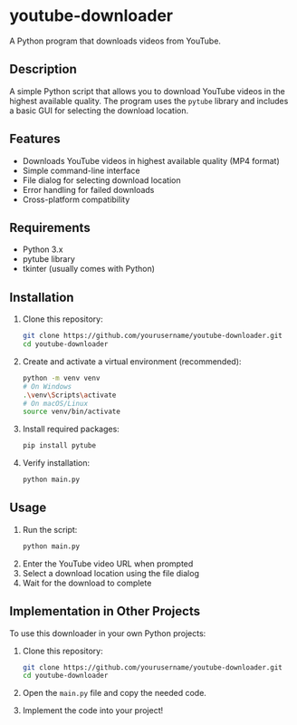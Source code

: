 # youtube-downloader

A Python program that downloads videos from YouTube.
## Description

A simple Python script that allows you to download YouTube videos in the highest available quality. The program uses the `pytube` library and includes a basic GUI for selecting the download location.

## Features

- Downloads YouTube videos in highest available quality (MP4 format)
- Simple command-line interface
- File dialog for selecting download location
- Error handling for failed downloads
- Cross-platform compatibility

## Requirements

- Python 3.x
- pytube library
- tkinter (usually comes with Python)

## Installation

1. Clone this repository:
   ```bash
   git clone https://github.com/yourusername/youtube-downloader.git
   cd youtube-downloader
   ```

2. Create and activate a virtual environment (recommended):
   ```bash
   python -m venv venv
   # On Windows
   .\venv\Scripts\activate
   # On macOS/Linux
   source venv/bin/activate
   ```

3. Install required packages:
   ```bash
   pip install pytube
   ```

4. Verify installation:
   ```bash
   python main.py
   ```

## Usage

1. Run the script:
   ```bash
   python main.py
   ```
2. Enter the YouTube video URL when prompted
3. Select a download location using the file dialog
4. Wait for the download to complete

## Implementation in Other Projects

To use this downloader in your own Python projects:

1. Clone this repository:
   ```bash
   git clone https://github.com/yourusername/youtube-downloader.git
   cd youtube-downloader
   ```

2. Open the `main.py` file and copy the needed code.

3. Implement the code into your project! 





